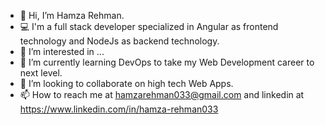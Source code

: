 - 👋 Hi, I’m Hamza Rehman. 
- 💻 I'm a full stack developer specialized in Angular as frontend technology and NodeJs as backend technology.  
- 👀 I’m interested in ...
- 🌱 I’m currently learning DevOps to take my Web Development career to next level.
- 💞️ I’m looking to collaborate on high tech Web Apps.
- 📫 How to reach me at hamzarehman033@gmail.com and linkedin at https://www.linkedin.com/in/hamza-rehman033

<!---
hamzarehman033/hamzarehman033 is a ✨ special ✨ repository because its `README.md` (this file) appears on your GitHub profile.
You can click the Preview link to take a look at your changes.
--->
